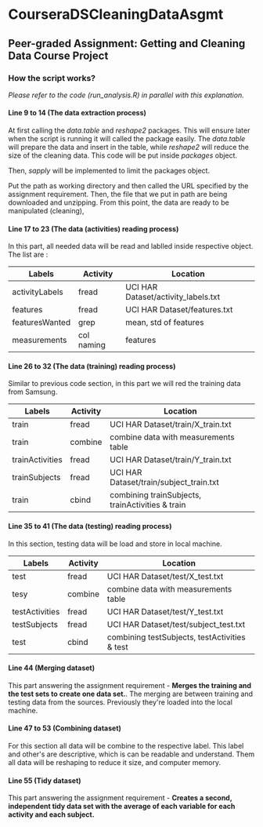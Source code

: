 # CourseraDSCleaningDataAsgmt
## Peer-graded Assignment: Getting and Cleaning Data Course Project

### How the script works?

*Please refer to the code (run_analysis.R) in parallel with this explanation.*

#### Line 9 to 14 (The data extraction process)

At first calling the *data.table* and *reshape2* packages. This will ensure later when the script is running it will called the package easily. The *data.table* will prepare the data and insert in the table, while *reshape2* will reduce the size  of the cleaning data. This code will be put inside *packages* object.

Then, *sapply* will be implemented to limit the packages object.

Put the path as working directory and then called the URL specified by the assignment requirement. Then, the file that we put in path are being downloaded and unzipping. From this point, the data are ready to be manipulated (cleaning),

#### Line 17 to 23 (The data (activities) reading process)

In this part, all needed data will be read and lablled inside respective object. The list are :

Labels         | Activity   | Location
---------------|------------|------------------------------------
activityLabels | fread      | UCI HAR Dataset/activity_labels.txt
features       | fread      | UCI HAR Dataset/features.txt
featuresWanted | grep       | mean, std of features
measurements   | col naming | features

#### Line 26 to 32 (The data (training) reading process)

Similar to previous code section, in this part we will red the training data from Samsung.

Labels          | Activity   | Location
----------------|------------|------------------------------------
train           | fread      | UCI HAR Dataset/train/X_train.txt
train           | combine    | combine data with measurements table
trainActivities | fread      | UCI HAR Dataset/train/Y_train.txt
trainSubjects   | fread      | UCI HAR Dataset/train/subject_train.txt
train           | cbind      | combining trainSubjects, trainActivities & train

#### Line 35 to 41 (The data (testing) reading process)

In this section, testing data will be load and store in local machine.

Labels          | Activity   | Location
----------------|------------|------------------------------------
test            | fread      | UCI HAR Dataset/test/X_test.txt
tesy            | combine    | combine data with measurements table
testActivities  | fread      | UCI HAR Dataset/test/Y_test.txt
testSubjects    | fread      | UCI HAR Dataset/test/subject_test.txt
test            | cbind      | combining testSubjects, testActivities & test

#### Line 44 (Merging dataset)

This part answering the assignment requirement - **Merges the training and the test sets to create one data set.**. The merging are between training and testing data from the sources. Previously they're loaded into the local machine.

#### Line 47 to 53 (Combining dataset)

For this section all data will be combine to the respective label. This label and other's are descriptive, which is can be readable and understand. Them all data will be reshaping to reduce it size, and computer memory.

#### Line 55 (Tidy dataset)

This part answering the assignment requirement - **Creates a second, independent tidy data set with the average of each variable for each activity and each subject.** 


